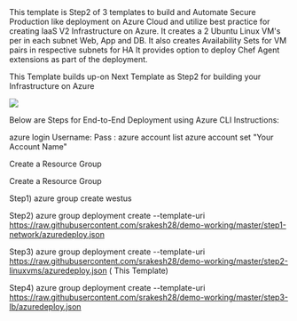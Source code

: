 <html>
<h>
This template is Step2 of 3 templates to build and Automate Secure Production like deployment on Azure Cloud and utilize best practice for creating IaaS V2 Infrastructure on Azure.
</h>
It creates a 2 Ubuntu Linux VM's per in each subnet Web, App and DB.
It also creates  Availability Sets for VM pairs in respective subnets for HA
It provides option to deploy Chef Agent extensions as part of the deployment.


This Template builds up-on Next Template as Step2 for building your Infrastructure on Azure

<a href="https://azuredeploy.net/?repository=https://raw.githubusercontent.com/srakesh28/demo-working/master/step2-linuxvms/azuredeploy-parameters.json" target="_blank">
    <img src="http://azuredeploy.net/deploybutton.png"/>
</a>

Below are Steps for End-to-End Deployment using  Azure CLI Instructions:

azure login
Username: <your org login>
Pass : <your org pass>
azure account list
azure account set "Your Account Name"

Create a Resource Group

Create a Resource Group

Step1) azure group create <Your Resource Group Name> <Your Locaion> westus

Step2) azure group deployment create --template-uri https://raw.githubusercontent.com/srakesh28/demo-working/master/step1-network/azuredeploy.json <Your Resource Group Name> <optional deployment name> 

Step3) azure group deployment create --template-uri https://raw.githubusercontent.com/srakesh28/demo-working/master/step2-linuxvms/azuredeploy.json <Your Resource Group Name> <optional deployment name>  ( This Template)

Step4) azure group deployment create --template-uri https://raw.githubusercontent.com/srakesh28/demo-working/master/step3-lb/azuredeploy.json <Your Resource Group Name> <optional deployment name>

</html>
